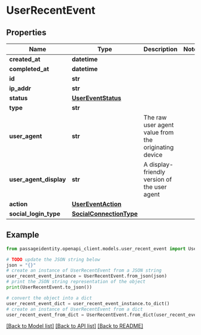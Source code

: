 # UserRecentEvent


## Properties

Name | Type | Description | Notes
------------ | ------------- | ------------- | -------------
**created_at** | **datetime** |  | 
**completed_at** | **datetime** |  | 
**id** | **str** |  | 
**ip_addr** | **str** |  | 
**status** | [**UserEventStatus**](UserEventStatus.md) |  | 
**type** | **str** |  | 
**user_agent** | **str** | The raw user agent value from the originating device | 
**user_agent_display** | **str** | A display-friendly version of the user agent | 
**action** | [**UserEventAction**](UserEventAction.md) |  | 
**social_login_type** | [**SocialConnectionType**](SocialConnectionType.md) |  | 

## Example

```python
from passageidentity.openapi_client.models.user_recent_event import UserRecentEvent

# TODO update the JSON string below
json = "{}"
# create an instance of UserRecentEvent from a JSON string
user_recent_event_instance = UserRecentEvent.from_json(json)
# print the JSON string representation of the object
print(UserRecentEvent.to_json())

# convert the object into a dict
user_recent_event_dict = user_recent_event_instance.to_dict()
# create an instance of UserRecentEvent from a dict
user_recent_event_from_dict = UserRecentEvent.from_dict(user_recent_event_dict)
```
[[Back to Model list]](../README.md#documentation-for-models) [[Back to API list]](../README.md#documentation-for-api-endpoints) [[Back to README]](../README.md)


